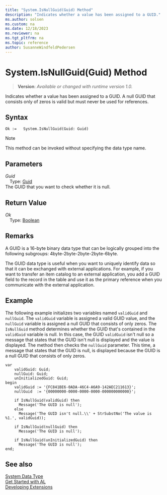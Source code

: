 ```yaml
---
title: "System.IsNullGuid(Guid) Method"
description: "Indicates whether a value has been assigned to a GUID."
ms.author: solsen
ms.custom: na
ms.date: 12/18/2023
ms.reviewer: na
ms.tgt_pltfrm: na
ms.topic: reference
author: SusanneWindfeldPedersen
---
```

[//]: # (START>DO_NOT_EDIT)
[//]: # (IMPORTANT:Do not edit any of the content between here and the END>DO_NOT_EDIT.)
[//]: # (Any modifications should be made in the .xml files in the ModernDev repo.)
# System.IsNullGuid(Guid) Method
> **Version**: _Available or changed with runtime version 1.0._

Indicates whether a value has been assigned to a GUID. A null GUID that consists only of zeros is valid but must never be used for references.


## Syntax
```AL
Ok :=   System.IsNullGuid(Guid: Guid)
```
> [!NOTE]
> This method can be invoked without specifying the data type name.
## Parameters
*Guid*  
&emsp;Type: [Guid](../guid/guid-data-type.md)  
The GUID that you want to check whether it is null.  


## Return Value
*Ok*  
&emsp;Type: [Boolean](../boolean/boolean-data-type.md)  



[//]: # (IMPORTANT: END>DO_NOT_EDIT)

## Remarks

A GUID is a 16-byte binary data type that can be logically grouped into the following subgroups: 4byte-2byte-2byte-2byte-6byte.  
  
The GUID data type is useful when you want to uniquely identify data so that it can be exchanged with external applications. For example, if you want to transfer an item catalog to an external application, you add a GUID field to the record in the table and use it as the primary reference when you communicate with the external application. 

## Example

The following example initializes two variables named `validGuid` and `nullGuid`. The `validGuid` variable is assigned a valid GUID value, and the `nullGuid` variable is assigned a null GUID that consists of only zeros. The `IsNullGuid` method determines whether the GUID that's contained in the `validGuid` variable is null. In this case, the GUID `validGuid` isn't null so a message that states that the GUID isn't null is displayed and the value is displayed. The method then checks the `nullGuid` parameter. This time, a message that states that the GUID is null, is displayed because the GUID is a null GUID that consists of only zeros. 
 
```al
var
    validGuid: Guid;
    nullGuid: Guid;
    unInitializedGuid: Guid;
begin
    validGuid := '{FC841BE6-0ADA-46C4-A6A9-142AEC211613}';  
    nullGuid  := '{00000000-0000-0000-0000-000000000000}';        

    if IsNullGuid(validGuid) then  
      Message('The GUID is null');  
    else   
      Message('The GUID isn't null.\\' + StrSubstNo('The value is %1.', validGuid));  

    if IsNullGuid(nullGuid) then  
      Message('The GUID is null');  

    if IsNullGuid(unInitializedGuid) then  
      Message('The GUID is null');  
end;
```  

## See also

[System Data Type](system-data-type.md)  
[Get Started with AL](../../devenv-get-started.md)  
[Developing Extensions](../../devenv-dev-overview.md)